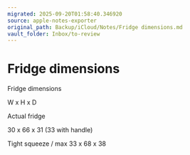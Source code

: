 ```yaml
---
migrated: 2025-09-20T01:58:40.346920
source: apple-notes-exporter
original_path: Backup/iCloud/Notes/Fridge dimensions.md
vault_folder: Inbox/to-review
---
```

# Fridge dimensions

Fridge dimensions

W x H x D

Actual fridge 

30 x 66 x 31 (33 with handle)

Tight squeeze / max
33 x 68 x 38
